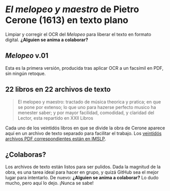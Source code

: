 # *El melopeo y maestro* de Pietro Cerone (1613) en texto plano

Limpiar y corregir el OCR del *Melopeo* para liberar el texto en formato digital. **¿Alguien se anima a colaborar?**

## *Melopeo* v.01
Esta es la primera versión, producida tras aplicar OCR a un facsímil en PDF, sin ningún retoque. 

## 22 libros en 22 archivos de texto

> El melopeo y maestro: tractado de música theorica y pratica; en que se pone por extenso; lo que uno para hazerse perfecto musico ha menester saber; y por mayor facilidad, comodidad, y claridad del Lector, esta repartido en XXII Libros

Cada uno de los veintidós libros en que se divide la obra de Cerone aparece aquí en un archivo de texto separado para facilitar el trabajo. Los [veintidós archivos PDF correspondientes están en IMSLP](https://imslp.org/wiki/El_melopeo_y_maestro_(Cerone%2C_Pietro)).

## ¿Colaboras?
Los archivos de texto están listos para ser pulidos. Dada la magnitud de la obra, es una tarea ideal para hacer en grupo, y quizá GitHub sea el mejor lugar para intentarlo. De nuevo: **¿Alguien se anima a colaborar?** Lo dudo mucho, pero aquí lo dejo. ¡Nunca se sabe!

